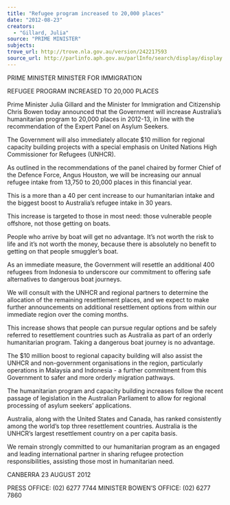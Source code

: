 ```yaml
---
title: "Refugee program increased to 20,000 places"
date: "2012-08-23"
creators:
  - "Gillard, Julia"
source: "PRIME MINISTER"
subjects:
trove_url: http://trove.nla.gov.au/version/242217593
source_url: http://parlinfo.aph.gov.au/parlInfo/search/display/display.w3p;query=Id%3A%22media/pressrel/1867222%22
---
```


 PRIME MINISTER  MINISTER FOR IMMIGRATION    

 REFUGEE PROGRAM INCREASED TO 20,000 PLACES   

 Prime Minister Julia Gillard and the Minister for Immigration and Citizenship Chris  Bowen today announced that the Government will increase Australia’s humanitarian  program to 20,000 places in 2012-13, in line with the recommendation of the Expert  Panel on Asylum Seekers.   

 The Government will also immediately allocate $10 million for regional capacity  building projects with a special emphasis on United Nations High Commissioner for  Refugees (UNHCR).   

 As outlined in the recommendations of the panel chaired by former Chief of the  Defence Force, Angus Houston, we will be increasing our annual refugee intake from  13,750 to 20,000 places in this financial year.   

 This is a more than a 40 per cent increase to our humanitarian intake and the  biggest boost to Australia’s refugee intake in 30 years.    

 This increase is targeted to those in most need: those vulnerable people offshore,  not those getting on boats.   

 People who arrive by boat will get no advantage. It’s not worth the risk to life and it’s  not worth the money, because there is absolutely no benefit to getting on that people  smuggler’s boat.   

 As an immediate measure, the Government will resettle an additional 400 refugees  from Indonesia to underscore our commitment to offering safe alternatives to  dangerous boat journeys.     

 We will consult with the UNHCR and regional partners to determine the allocation of  the remaining resettlement places, and we expect to make further announcements  on additional resettlement options from within our immediate region over the coming  months.   

 This increase shows that people can pursue regular options and be safely referred to  resettlement countries such as Australia as part of an orderly humanitarian program.  Taking a dangerous boat journey is no advantage.   

 The $10 million boost to regional capacity building will also assist the UNHCR and  non-government organisations in the region, particularly operations in Malaysia and  Indonesia - a further commitment from this Government to safer and more orderly  migration pathways.   

 The humanitarian program and capacity building increases follow the recent passage  of legislation in the Australian Parliament to allow for regional processing of asylum  seekers’ applications.   

 Australia, along with the United States and Canada, has ranked consistently among  the world’s top three resettlement countries.  Australia is the UNHCR’s largest  resettlement country on a per capita basis.   

 We remain strongly committed to our humanitarian program as an engaged and  leading international partner in sharing refugee protection responsibilities, assisting  those most in humanitarian need.   

 

 CANBERRA  23 AUGUST 2012   

 PRESS OFFICE: (02) 6277 7744  MINISTER BOWEN’S OFFICE: (02) 6277 7860   

